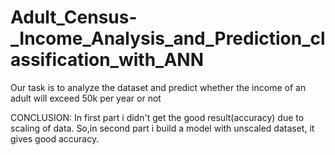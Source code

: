 # Adult_Census-_Income_Analysis_and_Prediction_classification_with_ANN
Our task is to analyze the dataset and predict whether the income of an adult will exceed 50k per year or not


CONCLUSION: In first part i didn't get the good result(accuracy) due to scaling of data. So,in second part i build a model with unscaled dataset, it gives good accuracy.
